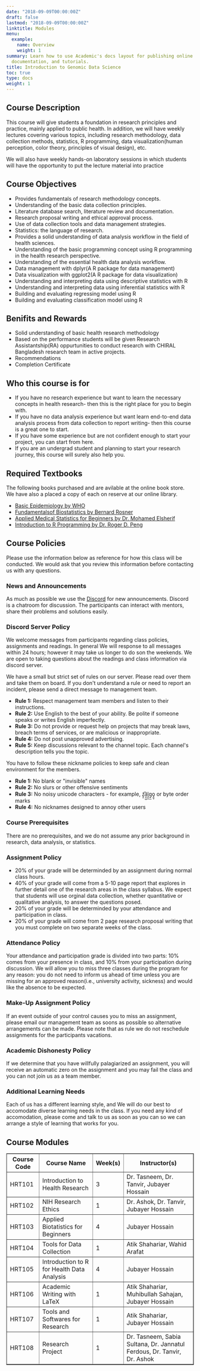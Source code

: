 ```yaml
---
date: "2018-09-09T00:00:00Z"
draft: false
lastmod: "2018-09-09T00:00:00Z"
linktitle: Modules
menu:
  example:
    name: Overview
    weight: 1
summary: Learn how to use Academic's docs layout for publishing online courses, software
  documentation, and tutorials.
title: Introduction to Genomic Data Science
toc: true 
type: docs
weight: 1
---
```



## Course Description
This course will give students a foundation in research principles and practice, mainly applied to public health. In addition, we will have weekly lectures covering various topics, including research methodology, data collection methods, statistics, R programming, data visualization(human perception, color theory, principles of visual design), etc.

We will also have weekly hands-on laboratory sessions in which students will have the opportunity to put the lecture material into practice

## Course Objectives
- Provides fundamentals of research methodology concepts.
- Understanding of the basic data collection principles.
- Literature database search, literature review and documentation.
- Research proposal writing and ethical approval process.
- Use of data collection tools and data management strategies.
- Statistics: the language of research.
- Provides a solid understanding of data analysis workflow in the field of health sciences.
- Understanding of the basic programming concept using R programming in the health research perspective.
- Understanding of the essential health data analysis workflow.
- Data management with dplyr(A R package for data management)
- Data visualization with ggplot2(A R package for data visualization)
- Understanding and interpreting data using descriptive statistics with R
- Understanding and interpreting data using inferential statistics with R
- Building and evaluating regressing model using R
- Building and evaluating classification model using R

## Benifits and Rewards
- Solid understanding of basic health research methodology
- Based on the performance students will be given Research Assistantship(RA) oppurtunities to conduct research with CHIRAL Bangladesh research team in active projects.
- Recommendations
- Completion Certificate

## Who this course is for
- If you have no research experience but want to learn the necessary concepts in health research- then this is the right place for you to begin with.
- If you have no data analysis experience but want learn end-to-end data analysis process from data collection to report writing- then this course is a great one to start.
- If you have some experience but are not confident enough to start your project, you can start from here.
- If you are an undergrad student and planning to start your research journey, this course will surely also help you.

## Required Textbooks
The following books purchased and are avilable at the online book store. We have also a placed a copy of each on reserve at our online library.
- [Basic Epidemiology by WHO](#)
- [Fundamentalsof Biostatistics by Bernard Rosner](#)
- [Applied Medical Statistics for Beginners by Dr. Mohamed Elsherif](#)
- [Introduction to R Programming by Dr. Roger D. Peng](#)


## Course Policies
Please use the information below as reference for how this class will be conducted. We would ask that you review this information before contacting us with any questions.

### News and Announcements
As much as possible we use the [Discord](https://discord.io/chiral-community) for new announcements.
Discord is a chatroom for discussion. The participants can interact with mentors, share their problems and solutions easily.

### Discord Server Policy
We welcome messages from participants regarding class policies, assignments and readings. In general We will response to all messages within 24 hours; however it may take us longer to do son the weekends. We are open to taking questions about the readings and class information via discord server.

We have a small but strict set of rules on our server. Please read over them and take them on board. If you don't understand a rule or need to report an incident, please send a direct message to management team.
- **Rule 1:** Respect management team members and listen to their instructions.
- **Rule 2:** Use English to the best of your ability. Be polite if someone speaks or writes English imperfectly.
- **Rule 3:** Do not provide or request help on projects that may break laws, breach terms of services, or are malicious or inappropriate.
- **Rule 4:** Do not post unapproved advertising.
- **Rule 5:** Keep discussions relevant to the channel topic. Each channel's description tells you the topic.

You have to follow these nickname policies to keep safe and clean environment for the members.
- **Rule 1:** No blank or "invisible" names
- **Rule 2:** No slurs or other offensive sentiments
- **Rule 3:** No noisy unicode characters - for example, z̯̯͡a̧͎̺l̡͓̫g̹̲o̡̼̘ or byte order marks
- **Rule 4:** No nicknames designed to annoy other users



### Course Prerequisites
There are no prerequisites, and we do not assume any prior background in research, data analysis, or statistics.


### Assignment Policy
- 20% of your grade will be determinded by an assignment during normal class hours.
- 40% of your grade will come from a 5-10 page report that explores in further detail one of the research areas in the class syllabus. We expect that students will use orginal data collection, whether quantitative or qualitative analysis, to answer the questions posed.
- 20% of your grade will be determinded by your attendance and participation in class.
- 20% of your grade will come from 2 page research proposal writing that you must complete on two separate weeks of the class.
### Attendance Policy
Your attendance and participation grade is divided into two parts: 10% comes from your presence in class, and 10% from your participation during discussion. We will allow you to miss three classes during the program for any reason: you do not need to inform us ahead of time unless you are missing for an approved reason(i.e., university activity, sickness) and would like the absence to be expected.

### Make-Up Assignment Policy
If an event outside of your control causes you to miss an assignment, please email our management team as soons as possible so alternative arrangements can be made. Please note that as rule we do not reschedule assignments for the participants vacations.

### Academic Dishonesty Policy
If we determine that you have willfully palagiarized an assignment, you will receive an automatic zero on the assignment and you may fail the class and you can not join us as a team member.
### Additional Learning Needs
Each of us has a different learning style, and We will do our best to accomodate diverse learning needs in the class. If you need any kind of accomodation, please come and talk to us as soon as you can so we can arrange a style of learning that works for you.

## Course Modules

<table border = "1">
        <tr>
            <th style="text-align:center">Course Code</th>
            <th style="text-align:center">Course Name</th>
            <th style="text-align:center">Week(s)</th>
            <th style="text-align:center">Instructor(s)</th>
        </tr>
        <tr>
           <td>HRT101</td>
           <td>Introduction to Health Research</td>
           <td>3</td>
           <td> Dr. Tasneem, Dr. Tanvir, Jubayer Hossain</td>
        </tr>
        <tr>
           <td>HRT102</td>
           <td>NIH Research Ethics</td>
           <td>1</td>
           <td>Dr. Ashok, Dr. Tanvir, Jubayer Hossain</td>
        </tr>
         <tr>
           <td>HRT103</td>
           <td>Applied Biotatistics for Beginners</td>
           <td>4</td>
           <td>Jubayer Hossain</td>
        </tr>
        <tr>
           <td>HRT104</td>
           <td>Tools for Data Collection</td>
           <td>1</td>
           <td>Atik Shahariar, Wahid Arafat</td>
        </tr>
        <tr>
           <td>HRT105</td>
           <td>Introduction to R for Health Data Analysis</td>
            <td>4</td>
            <td>Jubayer Hossain</td>
        </tr>
        <tr>
           <td>HRT106</td>
           <td>Academic Writing with LaTeX</td>
            <td>1</td>
            <td>Atik Shahariar, Muhibullah Sahajan, Jubayer Hossain</td>
        </tr>
      <tr>
           <td>HRT107</td>
           <td>Tools and Softwares for Research</td>
            <td>1</td>
            <td>Atik Shahariar, Jubayer Hossain</td>
      </tr>
      <tr>
           <td>HRT108</td>
           <td>Research Project</td>
            <td>1</td>
            <td>Dr. Tasneem, Sabia Sultana, Dr. Jannatul Ferdous, Dr. Tanvir, Dr. Ashok</td>
      </tr>
 </table>
